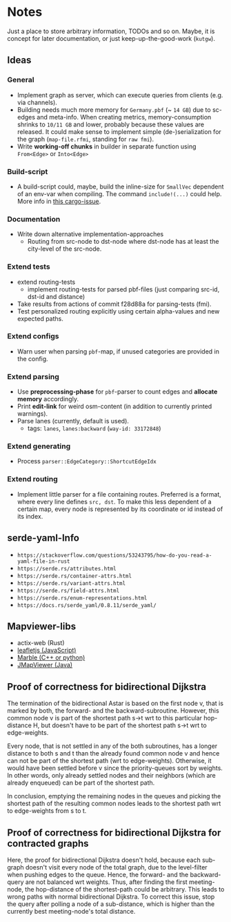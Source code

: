 # Notes

Just a place to store arbitrary information, TODOs and so on.
Maybe, it is concept for later documentation, or just keep-up-the-good-work (`kutgw`).


## Ideas

### General

- Implement graph as server, which can execute queries from clients (e.g. via channels).
- Building needs much more memory for `Germany.pbf` (~ `14 GB`) due to sc-edges and meta-info.
  When creating metrics, memory-consumption shrinks to `10/11 GB` and lower, probably because these values are released.
  It could make sense to implement simple (de-)serialization for the graph (`map-file.rfmi`, standing for `raw fmi`).
- Write __working-off chunks__ in builder in separate function using `From<Edge>` or `Into<Edge>`


### Build-script

- A build-script could, maybe, build the inline-size for `SmallVec` dependent of an env-var when compiling.
  The command `include!(...)` could help.
  More info in [this cargo-issue][github/rust-lang/cargo/issues/5624].


### Documentation

- Write down alternative implementation-approaches
  - Routing from src-node to dst-node where dst-node has at least the city-level of the src-node.


### Extend tests

- extend routing-tests
  - implement routing-tests for parsed pbf-files (just comparing src-id, dst-id and distance)
- Take results from actions of commit f28d88a for parsing-tests (fmi).
- Test personalized routing explicitly using certain alpha-values and new expected paths.


### Extend configs

- Warn user when parsing `pbf`-map, if unused categories are provided in the config.


### Extend parsing

- Use __preprocessing-phase__ for `pbf`-parser to count edges and __allocate memory__ accordingly.
- Print __edit-link__ for weird osm-content (in addition to currently printed warnings).
- Parse lanes (currently, default is used).
  - tags: `lanes`, `lanes:backward` (`way-id: 33172848`)


### Extend generating

- Process `parser::EdgeCategory::ShortcutEdgeIdx`


### Extend routing

- Implement little parser for a file containing routes.
  Preferred is a format, where every line defines `src, dst`.
  To make this less dependent of a certain map, every node is represented by its coordinate or id instead of its index.


## serde-yaml-Info

- `https://stackoverflow.com/questions/53243795/how-do-you-read-a-yaml-file-in-rust`
- `https://serde.rs/attributes.html`
- `https://serde.rs/container-attrs.html`
- `https://serde.rs/variant-attrs.html`
- `https://serde.rs/field-attrs.html`
- `https://serde.rs/enum-representations.html`
- `https://docs.rs/serde_yaml/0.8.11/serde_yaml/`


## Mapviewer-libs

- actix-web (Rust)
- [leafletjs (JavaScript)][leafletjs]
- [Marble (C++ or python)][kde/marble]
- [JMapViewer (Java)][osm/wiki/jmapviewer]


## Proof of correctness for bidirectional Dijkstra

The termination of the bidirectional Astar is based on the first node v, that is marked by both, the forward- and the backward-subroutine.
However, this common node v is part of the shortest path s->t wrt to this particular hop-distance H, but doesn't have to be part of the shortest path s->t wrt to edge-weights.

Every node, that is not settled in any of the both subroutines, has a longer distance to both s and t than the already found common node v and hence can not be part of the shortest path (wrt to edge-weights).
Otherwise, it would have been settled before v since the priority-queues sort by weights.
In other words, only already settled nodes and their neighbors (which are already enqueued) can be part of the shortest path.

In conclusion, emptying the remaining nodes in the queues and picking the shortest path of the resulting common nodes leads to the shortest path wrt to edge-weights from s to t.


## Proof of correctness for bidirectional Dijkstra for contracted graphs

Here, the proof for bidirectional Dijkstra doesn't hold, because each sub-graph doesn't visit every node of the total graph, due to the level-filter when pushing edges to the queue.
Hence, the forward- and the backward-query are not balanced wrt weights.
Thus, after finding the first meeting-node, the hop-distance of the shortest-path could be arbitrary.
This leads to wrong paths with normal bidirectional Dijkstra.
To correct this issue, stop the query after polling a node of a sub-distance, which is higher than the currently best meeting-node's total distance.


[github/rust-lang/cargo/issues/5624]: https://github.com/rust-lang/cargo/issues/5624
[kde/marble]: http://api.kde.org/4.x-api/kdeedu-apidocs/marble/html/namespaceMarble.html
[leafletjs]: https://leafletjs.com/
[osm/wiki/jmapviewer]: https://wiki.openstreetmap.org/wiki/JMapViewer
